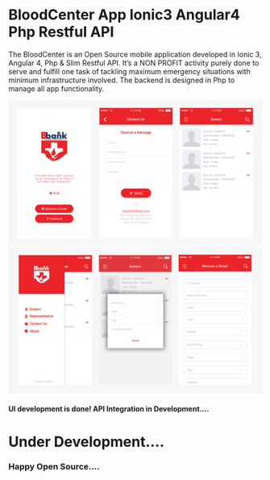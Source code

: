 # BloodCenter App Ionic3 Angular4 Php Restful API

The BloodCenter is an Open Source mobile application developed in Ionic 3, Angular 4, Php & Slim Restful API. It’s a NON PROFIT activity purely done to serve and fulfill one task of tackling maximum emergency situations with minimum infrastructure involved. The backend is designed in Php to manage all app functionality.

<img src="/UI/a1.png" />
<img src="/UI/a2.png" />

#### UI development is done! API Integration in Development....

# Under Development....

### Happy Open Source....


